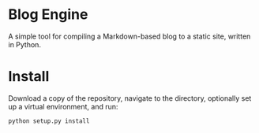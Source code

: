 # Blog Engine

A simple tool for compiling a Markdown-based blog to a static site, written in Python.

# Install

Download a copy of the repository, navigate to the directory, optionally set up a virtual environment, and run:

```
python setup.py install
```

